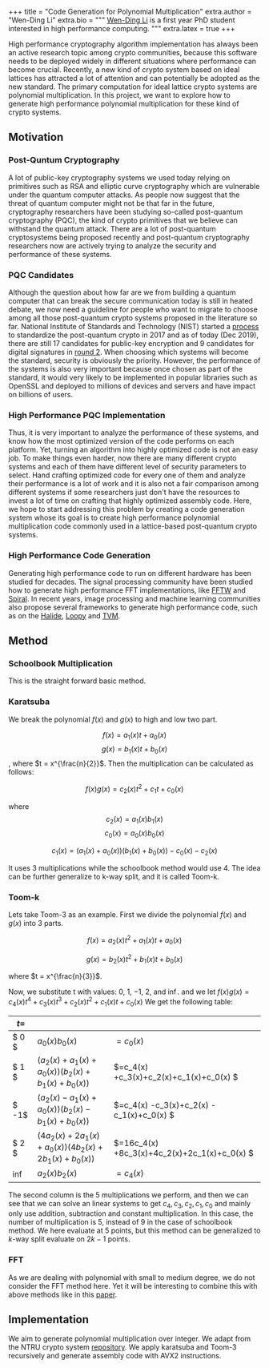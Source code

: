 +++
title = "Code Generation for Polynomial Multiplication" 
extra.author = "Wen-Ding Li" 
extra.bio = """ 
  [Wen-Ding Li](https://www.cs.cornell.edu/~wdli/) is a first year PhD student interested in high performance computing.
""" 
extra.latex = true
+++


High performance cryptography algorithm implementation has always been an active
research topic among crypto communities, because this software needs to be
deployed widely in different situations where performance can become crucial.
Recently, a new kind of crypto system based on ideal lattices has attracted a lot
of attention and can potentially be adopted as the new standard. The primary
computation for ideal lattice crypto systems are polynomial multiplication. In
this project, we want to explore how to generate high performance polynomial
multiplication for these kind of crypto systems. 

## Motivation

### Post-Quntum Cryptography

A lot of public-key cryptography systems we used today relying on primitives
such as RSA and elliptic curve cryptography which are vulnerable under the quantum computer
attacks.  As people now suggest that the threat of quantum computer might
not be that far in the future, cryptography researchers have been studying
so-called post-quantum cryptography (PQC), the kind of crypto primitives that we
believe can withstand the quantum attack.  There are a lot of post-quantum
cryptosystems being proposed recently and post-quantum cryptography researchers
now are actively trying to analyze the security and performance of these
systems.

### PQC Candidates

Although the question about how far are we from building a quantum computer that
can break the secure communication today is still in heated debate, we now need
a guideline for people who want to migrate to choose among all those
post-quantum crypto systems proposed in the literature so far.  National
Institute of Standards and Technology (NIST) started a
[process](https://csrc.nist.gov/Projects/post-quantum-cryptography) to standardize
the post-quantum crypto in 2017 and as of today (Dec 2019), there are still 17
candidates for public-key encryption and 9 candidates for digital signatures in
[round 2](https://csrc.nist.gov/Projects/post-quantum-cryptography/round-2-submissions).
When choosing which systems will become the standard, security is obviously the
priority. However, the performance of the systems is also very important because
once chosen as part of the standard, it would very likely to be implemented in
popular libraries such as OpenSSL and deployed to millions of devices and servers
and have impact on billions of users.

### High Performance PQC Implementation 

Thus, it is very important to analyze the performance of these systems, and
know how the most optimized version of the code performs on each platform.
Yet, turning an algorithm into highly optimized code is not an easy job. To
make things even harder, now there are many different crypto systems and each of
them have different level of security parameters to select.  Hand crafting
optimized code for every one of them and analyze their performance is a lot of
work and it is also not a fair comparison among different systems if some
researchers just don't have the resources to invest a lot of time on crafting
that highly optimized assembly code. Here, we hope to start addressing this
problem by creating a code generation system whose its goal is to create high
performance polynomial multiplication code commonly used in a lattice-based
post-quantum crypto systems.

### High Performance Code Generation

Generating high performance code to run on different hardware has been studied
for decades. The signal processing community have been studied how to generate high
performance FFT implementations, like [FFTW](http://www.fftw.org/) and
[Spiral](https://www.spiral.net/index.html). In recent years, image
processing and machine learning communities also propose several frameworks to
generate high performance code, such as on the
[Halide](https://github.com/halide/Halide), [Loopy](https://github.com/inducer/loopy) and
[TVM](https://github.com/apache/incubator-tvm). 

## Method 

### Schoolbook Multiplication

This is the straight forward basic method.

### Karatsuba
We break the polynomial $f(x)$ and $g(x)$ to high and low two part.


  $$
  f(x) = a_1(x) t + a_0(x)
  $$
  $$
  g(x) = b_1(x) t + b_0(x)
  $$
  , where $t = x^{\frac{n}{2}}$. 
  Then the multiplication can be calculated as follows:

  $$
  f(x)g(x) = c_2(x) t^2 + c_1 t + c_0(x)
  $$

  where 
  $$ c_2(x) = a_1(x)b_1(x) $$
  $$ c_0(x) = a_0(x)b_0(x) $$

  $$
  c_1(x) = (a_1(x) + a_0(x)) (b_1(x) +b_0(x)) -c_0(x)-c_2(x)
  $$

  It uses 3 multiplications while the schoolbook method would use 4.
  The idea can be further generalize to k-way split, and it is called Toom-k.

### Toom-k

Lets take Toom-3 as an example. First we divide the polynomial $f(x)$ and $g(x)$ into 3 parts.

$$
f(x) = a_2(x) t^2 + a_1(x) t + a_0(x)
$$

$$
g(x) = b_2(x) t^2 + b_1(x) t + b_0(x)
$$

where $t = x^{\frac{n}{3}}$. 


Now, we substitute t with values: $0$, $1$, $-1$, $2$, and $\inf$.
and we let $f(x)g(x) = c_4(x)t^4 + c_3(x)t^3 + c_2(x) t^2 + c_1(x) t + c_0(x)$
We get the following table:

|  $t=$    |                                                      |                          |
|---------|------------------------------------------------------|------------------------------------------------|
|$ 0 $  |$a_0(x)b_0(x)$                                        |$=c_0(x)$                                        |
|$ 1 $  |$(a_2(x)+a_1(x)+a_0(x)) (b_2(x)+b_1(x)+b_0(x))$       |$=c_4(x) +c_3(x)+c_2(x)+c_1(x)+c_0(x)  $         |
|$ -1$  |$(a_2(x)-a_1(x)+a_0(x)) (b_2(x)-b_1(x)+b_0(x))$       |$=c_4(x) -c_3(x)+c_2(x) -c_1(x)+c_0(x)  $        |
|$ 2 $  |$(4a_2(x)+2a_1(x)+a_0(x)) (4b_2(x)+2b_1(x)+b_0(x))$   |$=16c_4(x) +8c_3(x)+4c_2(x)+2c_1(x)+c_0(x)  $    |
|$\inf$ |$a_2(x)b_2(x)$                                        |$=c_4(x)$                                        |

The second column is the 5 multiplications we perform, and then we can see that
we can solve an linear systems to get $c_4,c_3,c_2,c_1,c_0$ and mainly only use
addition, subtraction and constant multiplication. In this case, the number of
multiplication is 5, instead of 9 in the case of schoolbook method. We here
evaluate at 5 points, but this method can be generalized to $k$-way split evaluate
on $2k-1$ points.

### FFT

As we are dealing with polynomial with small to medium degree, we do not
consider the FFT method here. Yet it will be interesting to combine this with
above methods like in this [paper](https://eprint.iacr.org/2018/995).

## Implementation
We aim to generate polynomial multiplication over integer. We adapt from the 
NTRU crypto system [repository](https://github.com/joostrijneveld/NTRU-KEM).
We apply karatsuba and Toom-3 recursively and generate assembly code with AVX2
instructions.
